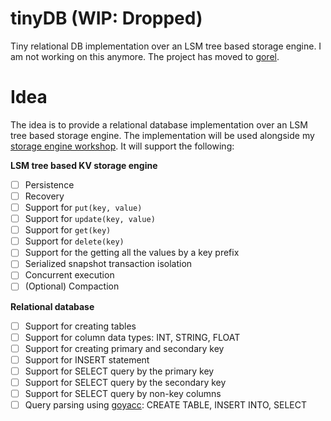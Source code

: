 # tinyDB (WIP: Dropped)
Tiny relational DB implementation over an LSM tree based storage engine. I am not working on this anymore. The project has moved to [gorel](https://github.com/SarthakMakhija/gorel).

# Idea

The idea is to provide a relational database implementation over an LSM tree based storage engine. The implementation will be used alongside my [storage engine workshop](https://github.com/SarthakMakhija/storage-engine-workshop-template).
It will support the following:

**LSM tree based KV storage engine**

- [ ] Persistence
- [ ] Recovery
- [ ] Support for `put(key, value)`
- [ ] Support for `update(key, value)`
- [ ] Support for `get(key)`
- [ ] Support for `delete(key)`
- [ ] Support for the getting all the values by a key prefix
- [ ] Serialized snapshot transaction isolation
- [ ] Concurrent execution
- [ ] (Optional) Compaction

**Relational database**

- [ ] Support for creating tables
- [ ] Support for column data types: INT, STRING, FLOAT
- [ ] Support for creating primary and secondary key
- [ ] Support for INSERT statement
- [ ] Support for SELECT query by the primary key 
- [ ] Support for SELECT query by the secondary key 
- [ ] Support for SELECT query by non-key columns
- [ ] Query parsing using [goyacc](https://pkg.go.dev/golang.org/x/tools/cmd/goyacc): CREATE TABLE, INSERT INTO, SELECT
